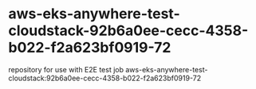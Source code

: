 # aws-eks-anywhere-test-cloudstack-92b6a0ee-cecc-4358-b022-f2a623bf0919-72
repository for use with E2E test job aws-eks-anywhere-test-cloudstack:92b6a0ee-cecc-4358-b022-f2a623bf0919-72
